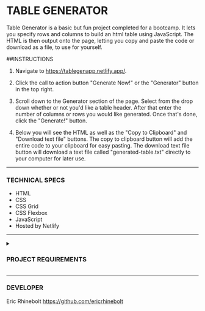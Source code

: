 # TABLE GENERATOR

Table Generator is a basic but fun project completed for a bootcamp. It lets you specify rows and columns to build an html table using
JavaScript. The HTML is then output onto the page, letting you copy and paste the code or download as a file, to use for yourself.

##INSTRUCTIONS

1. Navigate to https://tablegenapp.netlify.app/.

2. Click the call to action button "Generate Now!" or the "Generator" button in the top right.

3. Scroll down to the Generator section of the page. Select from the drop down whether or not you'd like a table header. After that enter the
   number of columns or rows you would like generated. Once that's done, click the "Generate!" button.

4. Below you will see the HTML as well as the "Copy to Clipboard" and "Download text file" buttons. The copy to clipboard button will add the
   entire code to your clipboard for easy pasting. The download text file button will download a text file called "generated-table.txt" directly to your computer for later use.

<hr>

### TECHNICAL SPECS

- HTML
- CSS
- CSS Grid
- CSS Flexbox
- JavaScript
- Hosted by Netlify

<hr>
<details><summary>

### PROJECT REQUIREMENTS

</summary>
<p>

#### HTML

- Have at least 3 pages, keep the grid system consistent as much as possible
- Use at least 10 different HTML tags
- Use HTML tables
- Implement at least two uses for forms
- Dropped Down Menu
- Use web fonts
- Use different types of content in the form of text, images, videos, and GIFs
- Use regex validation

#### CSS

- Inline, internal, and external styling
- Use five different CSS selectors
- Don’t use too many fonts
- Use colors that complement each other
- Use Flexbox (Optional)
- Use SASS/SCSS (Optional)
- Use animations (Optional)

#### Javascript

- External scripts
- Use variables, if statements, loops, at least one form of collections, functions/call back, and events
- Use AJAX (Optional)
- Use JSON or XML (Optional)
- Use JQuery (Optional)

</p>
</details>
<hr>

### DEVELOPER

Eric Rhinebolt
https://github.com/ericrhinebolt

